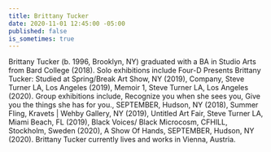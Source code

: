 ```yaml
---
title: Brittany Tucker
date: 2020-11-01 12:45:00 -05:00
published: false
is_sometimes: true
---
```


Brittany Tucker (b. 1996, Brooklyn, NY) graduated with a BA in Studio Arts from Bard College (2018). Solo exhibitions include Four-D Presents Brittany Tucker: Studied at Spring/Break Art Show, NY (2019), Company, Steve Turner LA, Los Angeles (2019), Memoir 1, Steve Turner LA, Los Angeles (2020). Group exhibitions include, Recognize you when she sees you, Give you the things she has for you., SEPTEMBER, Hudson, NY (2018), Summer Fling, Kravets | Wehby Gallery, NY (2019), Untitled Art Fair, Steve Turner LA, Miami Beach, FL (2019), Black Voices/ Black Microcosm, CFHILL, Stockholm, Sweden (2020), A Show Of Hands, SEPTEMBER, Hudson, NY (2020). Brittany Tucker currently lives and works in Vienna, Austria. 

